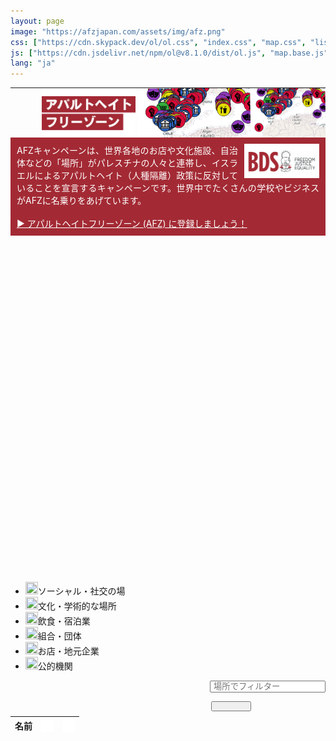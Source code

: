 ```yaml
---
layout: page
image: "https://afzjapan.com/assets/img/afz.png"
css: ["https://cdn.skypack.dev/ol/ol.css", "index.css", "map.css", "list.css", "https://cdnjs.cloudflare.com/ajax/libs/font-awesome/4.7.0/css/font-awesome.min.css", "popup.css"]
js: ["https://cdn.jsdelivr.net/npm/ol@v8.1.0/dist/ol.js", "map.base.js", "map.main.js", "list.js", "ol-ext.js"]
lang: "ja"
---
```


<table style="table-layout: fixed; padding: 0; margin:0; width: 100%; min-width: 360px; height: 80px; max-height:80px; background-image:url('/assets/img/top_bg.png')">
  <tr style="padding: 0; margin:0">
    <td class="example" style="padding: 0; margin:0; max-height:80px;">
      <img src="/assets/img/top-image-right.png" style="float: right; height: 80px; margin-left: 0px;" class="image-mobile" />
      <img src="/assets/img/top-image-right.png" style="float: right; height: 120px; margin-left: 0px;" class="image-pc" />
      <img src="/assets/img/top-image-left.png" style=" height: 80px; margin-left: 50px;" class="image-mobile"/>
      <img src="/assets/img/top-image-left.png" style=" height: 120px; margin-top: 0px; margin-left: 20px;" class="image-pc"/>
    </td>
  </tr>
</table>

<div class="row" style="padding-left: 10px; padding-right: 10px; padding-top: 10px; padding-bottom: 10px; background-color:#a32a34">

<div style="color: #fff; text-align: justify">
<img src="/assets/img/logo.jpg" style="float: right; width: 120px; margin-left: 10px;" />
AFZキャンペーンは、世界各地のお店や文化施設、自治体などの「場所」がパレスチナの人々と連帯し、イスラエルによるアパルトヘイト（人種隔離）政策に反対していることを宣言するキャンペーンです。世界中でたくさんの学校やビジネスがAFZに名乗りをあげています。<br><br>
<a href="https://afzjapan.com/register" style="color: #fff">▶︎ アパルトヘイトフリーゾーン (AFZ) に登録しましょう！</a>
</div>

</div>

<div id="afz" style="height: 540px;"></div>
<div id="popup" class="ol-popup">
  <a href="#" id="popup-closer" class="ol-popup-closer"></a>
  <div id="popup-content"></div>
</div>

<ul id="legend">
  <li><img src="{{site.baseurl}}/assets/icons/social.png" height=20 width=20><span>ソーシャル・社交の場</span></li>
  <li><img src="{{site.baseurl}}/assets/icons/cultural.png" height=20 width=20><span>文化・学術的な場所</span></li>
  <li><img src="{{site.baseurl}}/assets/icons/hospitality.png" height=20 width=20><span>飲食・宿泊業</span></li>
  <li><img src="{{site.baseurl}}/assets/icons/union.png" height=20 width=20><span>組合・団体</span></li>
  <li><img src="{{site.baseurl}}/assets/icons/shop.png" height=20 width=20><span>お店・地元企業</span></li>
  <li><img src="{{site.baseurl}}/assets/icons/place.png" height=20 width=20><span>公的機関</span></li>
</ul>

<div>

<div class="row no-gutters" style="float: right; padding: 0; margin: 0">
  <div class="col" style="padding: 0 0 0 10px; margin: 0">
    <input class="form-control" style="padding: 0 0 0 4px; margin: 0 0 8px" type="text" id="place" list="places" placeholder="場所でフィルター" onkeyup="filterWithDelay()">
    <datalist id="places">
      <option value="北海道">北海道</option>
      <option value="宮城県">宮城県</option>
      <option value="山形県">山形県</option>
      <option value="千葉県">千葉県</option>
      <option value="東京都">東京都</option>
      <option value="神奈川県">神奈川県</option>
      <option value="長野県">長野県</option>
      <option value="愛知県">愛知県</option>
      <option value="三重県">三重県</option>
      <option value="滋賀県">滋賀県</option>
      <option value="京都府">京都府</option>
      <option value="大阪府">大阪府</option>
      <option value="兵庫県">兵庫県</option>
      <option value="岡山県">岡山県</option>
      <option value="広島県">広島県</option>
      <option value="愛媛県">愛媛県</option>
      <option value="福岡県">福岡県</option>
      <option value="沖縄県">沖縄県</option>
    </datalist>
  </div>
  <div class="col" style="padding: 0px; margin: 0 6px 8px 12px;">
    <button type="button" class="btnic" style="padding: 6px 30px; margin: 0" name="button" onclick="filterByPlace()"><i class="fa fa-search"></i></button>
  </div>
</div>

<table class="afz-table table-bordered">
 <thead>
   <tr>
     <th>名前</th>
     <th><img align='top' src='/assets/icons/location.png' width='20px' height='20px' /></th>
     <th><img align='top' src='/assets/icons/wifi.png' width='20px' height='20px' /></th>
   </tr>
 </thead>
 <tbody id="AFZTable">

 </tbody>
</table>

</div>
